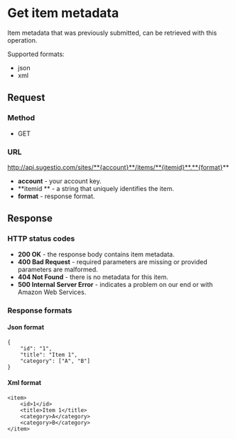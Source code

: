 # Get item metadata
Item metadata that was previously submitted, can be retrieved with this operation.

Supported formats:

* json
* xml

## Request

### Method

* GET

### URL

http://api.sugestio.com/sites/**{account}**/items/**{itemid}**.**{format}**

* **account** - your account key.
* **itemid ** - a string that uniquely identifies the item.
* **format** - response format.

## Response

### HTTP status codes

* **200 OK** - the response body contains item metadata.
* **400 Bad Request** - required parameters are missing or provided parameters are malformed.
* **404 Not Found** - there is no metadata for this item.
* **500 Internal Server Error** - indicates a problem on our end or with Amazon Web Services.

### Response formats

#### Json format

	{
		"id": "1",
		"title": "Item 1",
		"category": ["A", "B"]
	}
	
#### Xml format

	<item>
		<id>1</id>
		<title>Item 1</title>
		<category>A</category>
		<category>B</category>
	</item>
